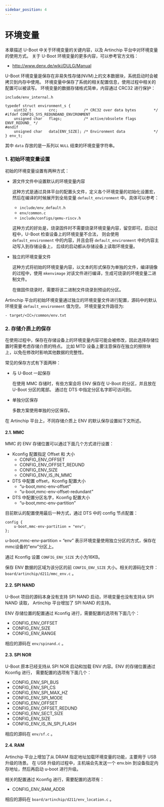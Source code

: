 ```yaml
---
sidebar_position: 4
---
```

# 环境变量

本章描述 U-Boot 中关于环境变量的关键内容，以及 Artinchip 平台中对环境变量的使用方式。 关于 U-Boot 环境变量的更多内容，可以参考官方文档：

- http://www.denx.de/wiki/DULG/Manual

U-Boot 环境变量是保存在非易失性存储(NVM)上的文本数据块，系统启动时会被拷贝到内存中使用。 环境变量中保存了系统的相关配置信息，使用过程中相关的配置可以被读写。 环境变量的数据存储格式简单，内容通过 CRC32 进行保护：

`include/env_internal.h`

```
typedef struct environment_s {
    uint32_t        crc;            /* CRC32 over data bytes        */
#ifdef CONFIG_SYS_REDUNDAND_ENVIRONMENT
    unsigned char   flags;          /* active/obsolete flags ENVF_REDUND_ */
#endif
    unsigned char   data[ENV_SIZE]; /* Environment data             */
} env_t;
```

其中 `data` 存放的是一系列以 `NULL` 结束的环境变量字符串。

### 1. 初始环境变量设置

初始的环境变量设置有两种方式：

- 源文件文件中设置默认的环境变量内容

  这种方式是通过具体平台的配置头文件，定义各个环境变量的初始化设置宏，然后在编译的时候展开到全局变量 `default_environment` 中。具体可以参考：

  - `include/env_default.h`
  - `env/common.c`
  - `include/configs/qemu-riscv.h`

  这种方式的好处是，烧录固件时不需要烧录环境变量内容，留空即可。启动过程中，U-Boot 检查设备上的环境变量不合法， 则会使用 `default_environment` 中的内容，并且会将 `default_environment` 中的内容主动写入到存储设备上， 后续的启动都从存储设备上读取环境变量。

- 独立的环境变量文件

  这种方式将初始的环境变量内容，以文本的形式保存为单独的文件，编译镜像的过程中，使用 `mkenvimage` 对该文件进行编译，生成可烧录的环境变量二进制文件。

  在做固件烧录时，需要将该二进制文件烧录到预设的分区。

Artinchip 平台的初始环境变量通过独立的环境变量文件进行配置，源码中的默认环境变量 `default_environment` 值为空。 环境变量文件路径为:
```
- target/<IC>/common/env.txt

```

### 2. 存储介质上的保存

在使用过程中，保存在存储设备上的环境变量内容可能会被修改，因此选择存储位置时需要考虑存储介质的特点。 比如 MTD 设备上要注意保存在独立的擦除块上，以免在修改时影响其他数据的完整性。

常见的保存方式有下面两种：

- 与 U-Boot 一起保存

  在使用 MMC 存储时，有些方案会将 ENV 保存在 U-Boot 的分区，并且放在 U-Boot 分区的尾部。 通过在 DTS 中指定分区名字即可访问到。

- 单独分区保存

  多数方案使用单独的分区保存。

在 Artinchip 平台上，不同存储介质上 ENV 的默认保存设置如下文所述。

#### 2.1. MMC

MMC 的 ENV 存储位置可以通过下面几个方式进行设置：

- Kconfig 配置指定 Offset 和 大小
  - CONFIG_ENV_OFFSET
  - CONFIG_ENV_OFFSET_REDUND
  - CONFIG_ENV_SIZE
  - CONFIG_ENV_IS_IN_MMC
- DTS 中配置 offset，Kconfig 配置大小
  - “u-boot,mmc-env-offset”
  - “u-boot,mmc-env-offset-redundant”
- DTS 中配置分区名字，Kconfig 配置大小
  - “u-boot,mmc-env-partition”

目前默认的配置使用最后一种方式，通过 DTS 中的 config 节点配置：

```
config {
    u-boot,mmc-env-partition = "env";
};
```

u-boot,mmc-env-partition = “env” 表示环境变量使用独立分区的方式，保存在mmc设备的”env”分区上。

通过 Kconfig 设置 `CONFIG_ENV_SIZE` 大小为16KB。

保存 ENV 数据的区域为该分区的前 `CONFIG_ENV_SIZE` 大小。相关的源码在文件： `board/artinchip/d211/mmc_env.c` 。

#### 2.2. SPI NAND

U-Boot 项目的源码本身没有支持 SPI NAND 启动，环境变量也没有支持从 SPI NAND 读取， Artinchip 平台增加了 SPI NAND 的支持。

ENV 存储位置的配置通过 Kconfig 进行，需要配置的选项有下面几个：

- CONFIG_ENV_OFFSET
- CONFIG_ENV_SIZE
- CONFIG_ENV_RANGE

相应的源码在 `env/spinand.c` 。

#### 2.3. SPI NOR

U-Boot 原本已经支持从 SPI NOR 启动和加载 ENV 内容。ENV 的存储位置通过 Kconfig 进行， 需要配置的选项有下面几个：

- CONFIG_ENV_SPI_BUS
- CONFIG_ENV_SPI_CS
- CONFIG_ENV_SPI_MAX_HZ
- CONFIG_ENV_SPI_MODE
- CONFIG_ENV_OFFSET
- CONFIG_ENV_OFFSET_REDUND
- CONFIG_ENV_SECT_SIZE
- CONFIG_ENV_SIZE
- CONFIG_ENV_IS_IN_SPI_FLASH

相应的源码在 `env/sf.c` 。

#### 2.4. RAM

Artinchip 平台上增加了从 DRAM 指定地址加载环境变量的功能，主要用于 USB 升级的场景。 在 USB 升级的过程中，主机端会先发送一个 env.bin 到设备指定内存地址，然后再启动 u-boot 进行升级。

相关的配置通过 Kconfig 进行，需要配置的选项有：

- CONFIG_ENV_RAM_ADDR

相应的源码在 `board/artinchip/d211/env_location.c` 。